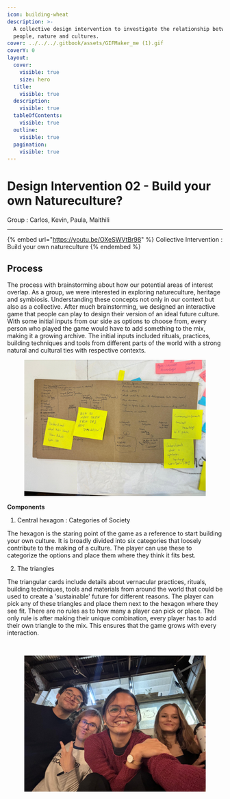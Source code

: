 ```yaml
---
icon: building-wheat
description: >-
  A collective design intervention to investigate the relationship between
  people, nature and cultures.
cover: ../../../.gitbook/assets/GIFMaker_me (1).gif
coverY: 0
layout:
  cover:
    visible: true
    size: hero
  title:
    visible: true
  description:
    visible: true
  tableOfContents:
    visible: true
  outline:
    visible: true
  pagination:
    visible: true
---
```


# Design Intervention 02 - Build your own Natureculture?

Group : Carlos, Kevin, Paula, Maithili

***

{% embed url="https://youtu.be/OXeSWVtBr98" %}
Collective Intervention : Build your own natureculture
{% endembed %}

## Process&#x20;

The process with brainstorming about how our potential areas of interest overlap. As a group, we were interested in exploring natureculture, heritage and symbiosis. Understanding these concepts not only in our context but also as a collective. After much brainstorming, we designed an interactive game that people can play to design their version of an ideal future culture. With some initial inputs from our side as options to choose from, every person who played the game would have to add something to the mix, making it a growing archive. The initial inputs included rituals, practices, building techniques and tools from different parts of the world with a strong natural and cultural ties with respective contexts.&#x20;

<figure><img src="../../../.gitbook/assets/WhatsApp Image 2024-11-17 at 20.19.18_8e536d2e (1).jpg" alt="" width="563"><figcaption></figcaption></figure>



**Components**&#x20;

1. Central hexagon : Categories of Society&#x20;

The hexagon is the staring point of the game as a reference to start building your own culture. It is broadly divided into six categories that loosely contribute to the making of a culture. The player can   use these to categorize the options and place them where they think it fits best.&#x20;

2. The triangles&#x20;

The triangular cards include details about vernacular practices, rituals, building techniques, tools and materials from around the world that could be used to create a 'sustainable' future for different reasons. The player can pick any of these triangles and place them next to the hexagon where they see fit. There are no rules as to how many a player can pick or place. The only rule is after making their unique combination, every player has to add their own triangle to the mix. This ensures that the game grows with every interaction.&#x20;







<figure><img src="../../../.gitbook/assets/GIFMaker_me.gif" alt=""><figcaption></figcaption></figure>



<figure><img src="../../../.gitbook/assets/WhatsApp Image 2024-11-17 at 19.42.50_ef881720.jpg" alt="" width="563"><figcaption></figcaption></figure>



